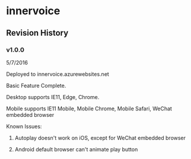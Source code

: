 # innervoice
## Revision History
### v1.0.0
5/7/2016

Deployed to innervoice.azurewebsites.net

Basic Feature Complete.

Desktop supports IE11, Edge, Chrome.

Mobile supports IE11 Mobile, Mobile Chrome, Mobile Safari, WeChat embedded browser

Known Issues: 

1. Autoplay doesn't work on iOS, except for WeChat embedded browser

2. Android default browser can't animate play button
